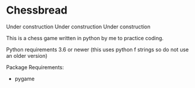 # Chessbread

Under construction
Under construction
Under construction

This is a chess game written in python by me to practice coding.

Python requirements 3.6 or newer (this uses python f strings so do not use an older version)

Package Requirements:

* pygame